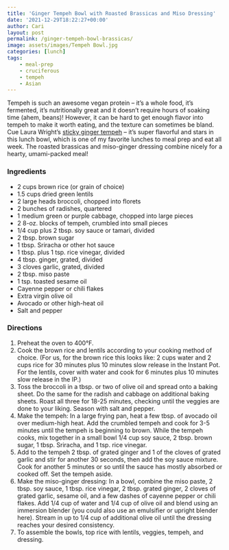 ```yaml
---
title: 'Ginger Tempeh Bowl with Roasted Brassicas and Miso Dressing'
date: '2021-12-29T18:22:27+00:00'
author: Cari
layout: post
permalink: /ginger-tempeh-bowl-brassicas/
image: assets/images/Tempeh Bowl.jpg
categories: [lunch]
tags:
    - meal-prep
    - cruciferous
    - tempeh
    - Asian
---
```


Tempeh is such an awesome vegan protein – it’s a whole food, it’s fermented, it’s nutritionally great and it doesn’t require hours of soaking time (ahem, beans)! However, it can be hard to get enough flavor into tempeh to make it worth eating, and the texture can sometimes be bland. Cue Laura Wright’s [sticky ginger tempeh](https://thefirstmess.com/2020/05/27/sticky-ginger-tempeh-recipe-coconut-rice/) – it’s super flavorful and stars in this lunch bowl, which is one of my favorite lunches to meal prep and eat all week. The roasted brassicas and miso-ginger dressing combine nicely for a hearty, umami-packed meal!

### Ingredients

- 2 cups brown rice (or grain of choice)
- 1.5 cups dried green lentils
- 2 large heads broccoli, chopped into florets
- 2 bunches of radishes, quartered
- 1 medium green or purple cabbage, chopped into large pieces
- 2 8-oz. blocks of tempeh, crumbled into small pieces
- 1/4 cup plus 2 tbsp. soy sauce or tamari, divided
- 2 tbsp. brown sugar
- 1 tbsp. Sriracha or other hot sauce
- 1 tbsp. plus 1 tsp. rice vinegar, divided
- 4 tbsp. ginger, grated, divided
- 3 cloves garlic, grated, divided
- 2 tbsp. miso paste
- 1 tsp. toasted sesame oil
- Cayenne pepper or chili flakes
- Extra virgin olive oil
- Avocado or other high-heat oil
- Salt and pepper

### Directions

1. Preheat the oven to 400°F.
2. Cook the brown rice and lentils according to your cooking method of choice. (For us, for the brown rice this looks like: 2 cups water and 2 cups rice for 30 minutes plus 10 minutes slow release in the Instant Pot. For the lentils, cover with water and cook for 6 minutes plus 10 minutes slow release in the IP.)
3. Toss the broccoli in a tbsp. or two of olive oil and spread onto a baking sheet. Do the same for the radish and cabbage on additional baking sheets. Roast all three for 18-25 minutes, checking until the veggies are done to your liking. Season with salt and pepper.
4. Make the tempeh: In a large frying pan, heat a few tbsp. of avocado oil over medium-high heat. Add the crumbled tempeh and cook for 3-5 minutes until the tempeh is beginning to brown. While the tempeh cooks, mix together in a small bowl 1/4 cup soy sauce, 2 tbsp. brown sugar, 1 tbsp. Sriracha, and 1 tsp. rice vinegar.
5. Add to the tempeh 2 tbsp. of grated ginger and 1 of the cloves of grated garlic and stir for another 30 seconds, then add the soy sauce mixture. Cook for another 5 minutes or so until the sauce has mostly absorbed or cooked off. Set the tempeh aside.
6. Make the miso-ginger dressing: In a bowl, combine the miso paste, 2 tbsp. soy sauce, 1 tbsp. rice vinegar, 2 tbsp. grated ginger, 2 cloves of grated garlic, sesame oil, and a few dashes of cayenne pepper or chili flakes. Add 1/4 cup of water and 1/4 cup of olive oil and blend using an immersion blender (you could also use an emulsifier or upright blender here). Stream in up to 1/4 cup of additional olive oil until the dressing reaches your desired consistency.
7. To assemble the bowls, top rice with lentils, veggies, tempeh, and dressing.